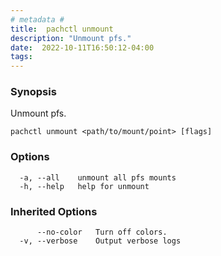 ```yaml
---
# metadata # 
title:  pachctl unmount
description: "Unmount pfs."
date:  2022-10-11T16:50:12-04:00
tags:
---
```


### Synopsis

Unmount pfs.

```
pachctl unmount <path/to/mount/point> [flags]
```

### Options

```
  -a, --all    unmount all pfs mounts
  -h, --help   help for unmount
```

### Inherited Options

```
      --no-color   Turn off colors.
  -v, --verbose    Output verbose logs
```

